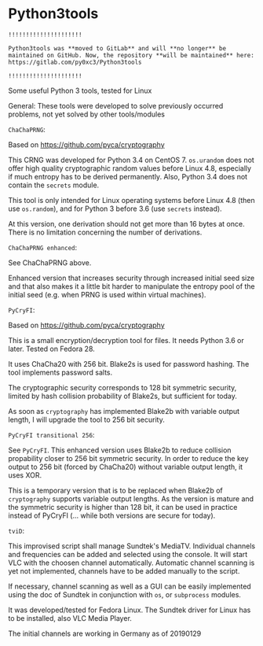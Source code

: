 Python3tools
============

``!!!!!!!!!!!!!!!!!!!!!``

``Python3tools was **moved to GitLab** and will **no longer** be maintained on GitHub. Now, the repository **will be maintained** here: https://gitlab.com/py0xc3/Python3tools``

``!!!!!!!!!!!!!!!!!!!!!``

Some useful Python 3 tools, tested for Linux

General: These tools were developed to solve previously occurred problems, not yet solved by other tools/modules


``ChaChaPRNG``:

Based on https://github.com/pyca/cryptography

This CRNG was developed for Python 3.4 on CentOS 7.
``os.urandom`` does not offer high quality cryptographic random values before Linux 4.8, especially if much entropy has to be derived permanently.
Also, Python 3.4 does not contain the ``secrets`` module.

This tool is only intended for Linux operating systems before Linux 4.8 (then use ``os.random``), and for Python 3 before 3.6 (use ``secrets`` instead).

At this version, one derivation should not get more than 16 bytes at once. There is no limitation concerning the number of derivations.


``ChaChaPRNG enhanced``:

See ChaChaPRNG above.

Enhanced version that increases security through increased initial seed size and that also makes it a little bit harder to manipulate the entropy pool of the initial seed (e.g. when PRNG is used within virtual machines).


``PyCryFI``:

Based on https://github.com/pyca/cryptography

This is a small encryption/decryption tool for files. It needs Python 3.6 or later. Tested on Fedora 28.

It uses ChaCha20 with 256 bit. Blake2s is used for password hashing. The tool implements password salts.

The cryptographic security corresponds to 128 bit symmetric security, limited by hash collision probability of Blake2s, but sufficient for today. 

As soon as ``cryptography`` has implemented Blake2b with variable output length, I will upgrade the tool to 256 bit security.


``PyCryFI transitional 256``:

See ``PyCryFI``. This enhanced version uses Blake2b to reduce collision propability closer to 256 bit symmetric security. In order to reduce the key output to 256 bit (forced by ChaCha20) without variable output length, it uses XOR.

This is a temporary version that is to be replaced when Blake2b of ``cryptography`` supports variable output lengths. As the version is mature and the symmetric security is higher than 128 bit, it can be used in practice instead of PyCryFI (... while both versions are secure for today).


``tviD``:

This improvised script shall manage Sundtek's MediaTV. Individual channels and frequencies can be added and selected using the console. It will start VLC with the choosen channel automatically. Automatic channel scanning is yet not implemented, channels have to be added manually to the script. 

If necessary, channel scanning as well as a GUI can be easily implemented using the doc of Sundtek in conjunction with ``os``, or ``subprocess`` modules.

It was developed/tested for Fedora Linux. The Sundtek driver for Linux has to be installed, also VLC Media Player.

The initial channels are working in Germany as of 20190129
